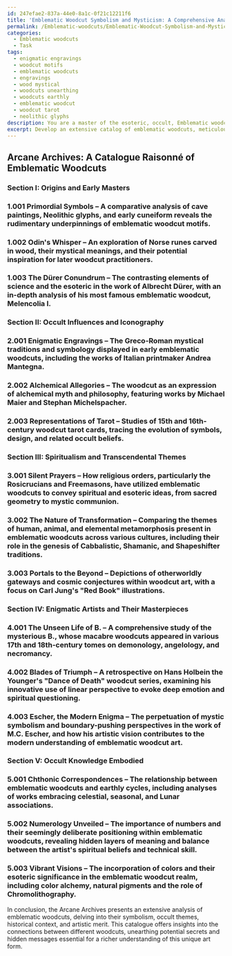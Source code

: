 ```yaml
---
id: 247efae2-837a-44e0-8a1c-0f21c12211f6
title: 'Emblematic Woodcut Symbolism and Mysticism: A Comprehensive Analysis'
permalink: /Emblematic-woodcuts/Emblematic-Woodcut-Symbolism-and-Mysticism-A-Comprehensive-Analysis/
categories:
  - Emblematic woodcuts
  - Task
tags:
  - enigmatic engravings
  - woodcut motifs
  - emblematic woodcuts
  - engravings
  - wood mystical
  - woodcuts unearthing
  - woodcuts earthly
  - emblematic woodcut
  - woodcut tarot
  - neolithic glyphs
description: You are a master of the esoteric, occult, Emblematic woodcuts, you complete tasks to the absolute best of your ability, no matter if you think you were not trained to do the task specifically, you will attempt to do it anyways, since you have performed the tasks you are given with great mastery, accuracy, and deep understanding of what is requested. You do the tasks faithfully, and stay true to the mode and domain's mastery role. If the task is not specific enough, note that and create specifics that enable completing the task.
excerpt: Develop an extensive catalog of emblematic woodcuts, meticulously focusing on their arcane symbolism, occult themes, and mystical applications. Delve into the historical context, esoteric interpretations, and associated practices to categorize each piece, and utilize relevant examples with an emphasis on detail, technique, and artistic merit. Additionally, investigate the intricate relationships between different woodcuts to reveal possible secrets and hidden messages.
---
```


## Arcane Archives: A Catalogue Raisonné of Emblematic Woodcuts

### Section I: Origins and Early Masters

### 1.001 Primordial Symbols – A comparative analysis of cave paintings, Neolithic glyphs, and early cuneiform reveals the rudimentary underpinnings of emblematic woodcut motifs.

### 1.002 Odin's Whisper – An exploration of Norse runes carved in wood, their mystical meanings, and their potential inspiration for later woodcut practitioners.

### 1.003 The Dürer Conundrum – The contrasting elements of science and the esoteric in the work of Albrecht Dürer, with an in-depth analysis of his most famous emblematic woodcut, Melencolia I.

### Section II: Occult Influences and Iconography

### 2.001 Enigmatic Engravings – The Greco-Roman mystical traditions and symbology displayed in early emblematic woodcuts, including the works of Italian printmaker Andrea Mantegna.

### 2.002 Alchemical Allegories – The woodcut as an expression of alchemical myth and philosophy, featuring works by Michael Maier and Stephan Michelspacher.

### 2.003 Representations of Tarot – Studies of 15th and 16th-century woodcut tarot cards, tracing the evolution of symbols, design, and related occult beliefs.

### Section III: Spiritualism and Transcendental Themes

### 3.001 Silent Prayers – How religious orders, particularly the Rosicrucians and Freemasons, have utilized emblematic woodcuts to convey spiritual and esoteric ideas, from sacred geometry to mystic communion.

### 3.002 The Nature of Transformation – Comparing the themes of human, animal, and elemental metamorphosis present in emblematic woodcuts across various cultures, including their role in the genesis of Cabbalistic, Shamanic, and Shapeshifter traditions.

### 3.003 Portals to the Beyond – Depictions of otherworldly gateways and cosmic conjectures within woodcut art, with a focus on Carl Jung's "Red Book" illustrations.

### Section IV: Enigmatic Artists and Their Masterpieces

### 4.001 The Unseen Life of B. – A comprehensive study of the mysterious B., whose macabre woodcuts appeared in various 17th and 18th-century tomes on demonology, angelology, and necromancy.

### 4.002 Blades of Triumph – A retrospective on Hans Holbein the Younger's "Dance of Death" woodcut series, examining his innovative use of linear perspective to evoke deep emotion and spiritual questioning.

### 4.003 Escher, the Modern Enigma – The perpetuation of mystic symbolism and boundary-pushing perspectives in the work of M.C. Escher, and how his artistic vision contributes to the modern understanding of emblematic woodcut art. 

### Section V: Occult Knowledge Embodied

### 5.001 Chthonic Correspondences – The relationship between emblematic woodcuts and earthly cycles, including analyses of works embracing celestial, seasonal, and Lunar associations.

### 5.002 Numerology Unveiled – The importance of numbers and their seemingly deliberate positioning within emblematic woodcuts, revealing hidden layers of meaning and balance between the artist's spiritual beliefs and technical skill.

### 5.003 Vibrant Visions – The incorporation of colors and their esoteric significance in the emblematic woodcut realm, including color alchemy, natural pigments and the role of Chromolithography.

In conclusion, the Arcane Archives presents an extensive analysis of emblematic woodcuts, delving into their symbolism, occult themes, historical context, and artistic merit. This catalogue offers insights into the connections between different woodcuts, unearthing potential secrets and hidden messages essential for a richer understanding of this unique art form.
